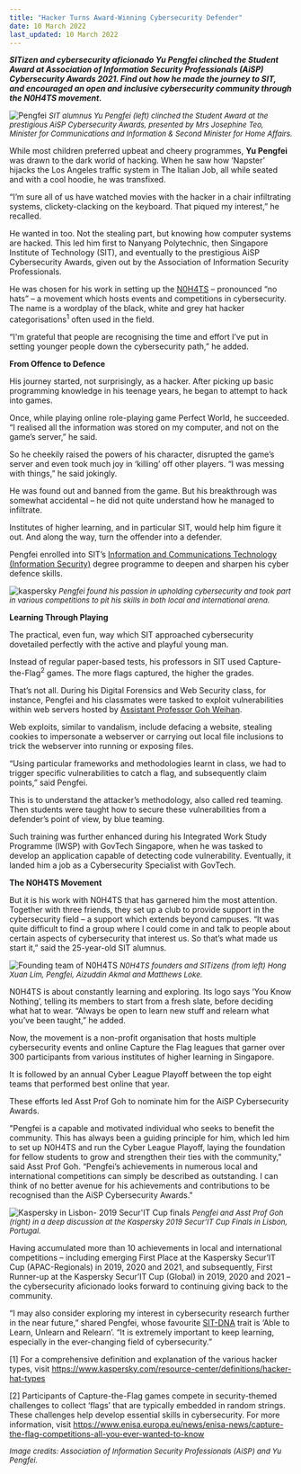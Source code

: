 ```yaml
---
title: "Hacker Turns Award-Winning Cybersecurity Defender"
date: 10 March 2022
last_updated: 10 March 2022
---
```


***SITizen and cybersecurity aficionado Yu Pengfei clinched the Student Award at Association of Information Security Professionals (AiSP) Cybersecurity Awards 2021. Find out how he made the journey to SIT, and encouraged an open and inclusive cybersecurity community through the N0H4TS movement.***

![Pengfei](./pengfei.jpg)
*<font size =2>SIT alumnus Yu Pengfei (left) clinched the Student Award at the prestigious AiSP Cybersecurity Awards, presented by Mrs Josephine Teo, Minister for Communications and Information & Second Minister for Home Affairs.*</font>

While most children preferred upbeat and cheery programmes, **Yu Pengfei** was drawn to the dark world of hacking. When he saw how ‘Napster’ hijacks the Los Angeles traffic system in The Italian Job, all while seated and with a cool hoodie, he was transfixed.

“I’m sure all of us have watched movies with the hacker in a chair infiltrating systems, clickety-clacking on the keyboard. That piqued my interest,” he recalled.

He wanted in too. Not the stealing part, but knowing how computer systems are hacked. This led him first to Nanyang Polytechnic, then Singapore Institute of Technology (SIT), and eventually to the prestigious AiSP Cybersecurity Awards, given out by the Association of Information Security Professionals.

He was chosen for his work in setting up the [N0H4TS](https://n0h4ts.com/ "NOH4TS") – pronounced “no hats” – a movement which hosts events and competitions in cybersecurity. The name is a wordplay of the black, white and grey hat hacker categorisations<sup>1</sup> often used in the field.

“I'm grateful that people are recognising the time and effort I’ve put in setting younger people down the cybersecurity path,” he added.

**From Offence to Defence**

His journey started, not surprisingly, as a hacker. After picking up basic programming knowledge in his teenage years, he began to attempt to hack into games.

Once, while playing online role-playing game Perfect World, he succeeded. “I realised all the information was stored on my computer, and not on the game’s server,” he said.

So he cheekily raised the powers of his character, disrupted the game’s server and even took much joy in ‘killing’ off other players. “I was messing with things,” he said jokingly.

He was found out and banned from the game. But his breakthrough was somewhat accidental – he did not quite understand how he managed to infiltrate.

Institutes of higher learning, and in particular SIT, would help him figure it out. And along the way, turn the offender into a defender.

Pengfei enrolled into SIT’s [Information and Communications Technology (Information Security)](https://www.singaporetech.edu.sg/undergraduate-programmes/information-and-communications-technology-information-security "ICT(IS)") degree programme to deepen and sharpen his cyber defence skills. 

![kaspersky](./kaspersky.png)
*<font size = 2>Pengfei found his passion in upholding cybersecurity and took part in various competitions to pit his skills in both local and international arena.*</font>

**Learning Through Playing**

The practical, even fun, way which SIT approached cybersecurity dovetailed perfectly with the active and playful young man.

Instead of regular paper-based tests, his professors in SIT used Capture-the-Flag<sup>2</sup> games. The more flags captured, the higher the grades.

That’s not all. During his Digital Forensics and Web Security class, for instance, Pengfei and his classmates were tasked to exploit vulnerabilities within web servers hosted by [Assistant Professor Goh Weihan](https://www.singaporetech.edu.sg/directory/faculty/weihan-goh "Goh Wei Han").

Web exploits, similar to vandalism, include defacing a website, stealing cookies to impersonate a webserver or carrying out local file inclusions to trick the webserver into running or exposing files.

“Using particular frameworks and methodologies learnt in class, we had to trigger specific vulnerabilities to catch a flag, and subsequently claim points,” said Pengfei.

This is to understand the attacker’s methodology, also called red teaming. Then students were taught how to secure these vulnerabilities from a defender’s point of view, by blue teaming.

Such training was further enhanced during his Integrated Work Study Programme (IWSP) with GovTech Singapore, when he was tasked to develop an application capable of detecting code vulnerability. Eventually, it landed him a job as a Cybersecurity Specialist with GovTech.

**The N0H4TS Movement**

But it is his work with N0H4TS that has garnered him the most attention. Together with three friends, they set up a club to provide support in the cybersecurity field – a support which extends beyond campuses. “It was quite difficult to find a group where I could come in and talk to people about certain aspects of cybersecurity that interest us. So that’s what made us start it,” said the 25-year-old SIT alumnus.

![Founding team of N0H4TS](./foundingteamofn0h4ts.jpg)
*<font size = 2> N0H4TS founders and SITizens (from left) Hong Xuan Lim, Pengfei, Aizuddin Akmal and Matthews Loke.* </font>

N0H4TS is about constantly learning and exploring. Its logo says ‘You Know Nothing’, telling its members to start from a fresh slate, before deciding what hat to wear. “Always be open to learn new stuff and relearn what you’ve been taught,” he added.

Now, the movement is a non-profit organisation that hosts multiple cybersecurity events and online Capture the Flag leagues that garner over 300 participants from various institutes of higher learning in Singapore.

It is followed by an annual Cyber League Playoff between the top eight teams that performed best online that year.

These efforts led Asst Prof Goh to nominate him for the AiSP Cybersecurity Awards.

"Pengfei is a capable and motivated individual who seeks to benefit the community. This has always been a guiding principle for him, which led him to set up N0H4TS and run the Cyber League Playoff, laying the foundation for fellow students to grow and strengthen their ties with the community,” said Asst Prof Goh. “Pengfei’s achievements in numerous local and international competitions can simply be described as outstanding.  I can think of no better avenue for his achievements and contributions to be recognised than the AiSP Cybersecurity Awards."

![Kaspersky in Lisbon- 2019 Secur'IT Cup finals](./kasperskyinlisbon-2019secur039itcupfinals.jpg)
*<font size = 2>Pengfei and Asst Prof Goh (right) in a deep discussion at the Kaspersky 2019 Secur’IT Cup Finals in Lisbon, Portugal.*</font>

Having accumulated more than 10 achievements in local and international competitions – including emerging First Place at the Kaspersky Secur’IT Cup (APAC-Regionals) in 2019, 2020 and 2021, and subsequently, First Runner-up at the Kaspersky Secur’IT Cup (Global) in 2019, 2020 and 2021 – the cybersecurity aficionado looks forward to continuing giving back to the community.

“I may also consider exploring my interest in cybersecurity research further in the near future,” shared Pengfei, whose favourite [SIT-DNA](https://www.singaporetech.edu.sg/about/our-values-and-sitizen-dna "SIT-DNA") trait is ‘Able to Learn, Unlearn and Relearn’. “It is extremely important to keep learning, especially in the ever-changing field of cybersecurity.”

 

[1] For a comprehensive definition and explanation of the various hacker types, visit https://www.kaspersky.com/resource-center/definitions/hacker-hat-types

[2] Participants of Capture-the-Flag games compete in security-themed challenges to collect ‘flags’ that are typically embedded in random strings. These challenges help develop essential skills in cybersecurity. For more information, visit https://www.enisa.europa.eu/news/enisa-news/capture-the-flag-competitions-all-you-ever-wanted-to-know 

*<font size = 2>Image credits: Association of Information Security Professionals (AiSP) and Yu Pengfei.*</font>